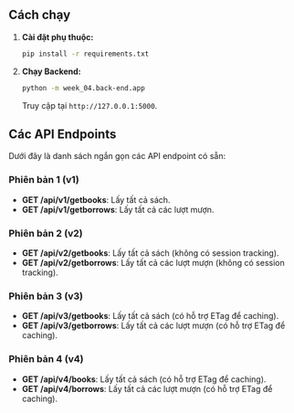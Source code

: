 ## Cách chạy

1.  **Cài đặt phụ thuộc:**
    ```bash
    pip install -r requirements.txt
    ```

2.  **Chạy Backend:**
    ```bash
    python -m week_04.back-end.app
    ```
    Truy cập tại `http://127.0.0.1:5000`.

## Các API Endpoints

Dưới đây là danh sách ngắn gọn các API endpoint có sẵn:

### Phiên bản 1 (v1)

*   **GET /api/v1/getbooks**: Lấy tất cả sách.
*   **GET /api/v1/getborrows**: Lấy tất cả các lượt mượn.

### Phiên bản 2 (v2)

*   **GET /api/v2/getbooks**: Lấy tất cả sách (không có session tracking).
*   **GET /api/v2/getborrows**: Lấy tất cả các lượt mượn (không có session tracking).

### Phiên bản 3 (v3)

*   **GET /api/v3/getbooks**: Lấy tất cả sách (có hỗ trợ ETag để caching).
*   **GET /api/v3/getborrows**: Lấy tất cả các lượt mượn (có hỗ trợ ETag để caching).

### Phiên bản 4 (v4)

*   **GET /api/v4/books**: Lấy tất cả sách (có hỗ trợ ETag để caching).
*   **GET /api/v4/borrows**: Lấy tất cả các lượt mượn (có hỗ trợ ETag để caching).